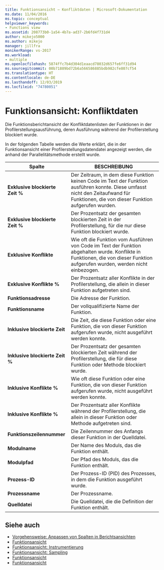 ```yaml
---
title: Funktionsansicht – Konfliktdaten | Microsoft-Dokumentation
ms.date: 11/04/2016
ms.topic: conceptual
helpviewer_keywords:
- Functions view
ms.assetid: 208773b0-1a54-4b7a-ad37-2b6fd4f731d4
author: mikejo5000
ms.author: mikejo
manager: jillfra
monikerRange: vs-2017
ms.workload:
- multiple
ms.openlocfilehash: 5874ffc7b4d304d1eaacd78032d657fe6ff31d94
ms.sourcegitcommit: 00b71889bd72b6a566586885bdb982cfe807cf54
ms.translationtype: HT
ms.contentlocale: de-DE
ms.lasthandoff: 12/03/2019
ms.locfileid: "74780051"
---
```

# <a name="functions-view---contention-data"></a>Funktionsansicht: Konfliktdaten
Die Funktionsberichtansicht der Konfliktdatenlisten der Funktionen in der Profilerstellungsausführung, deren Ausführung während der Profilerstellung blockiert wurde.

 In der folgenden Tabelle werden die Werte erklärt, die in der Funktionsansicht einer Profilerstellungsdatendatei angezeigt werden, die anhand der Parallelitätsmethode erstellt wurde.

|Spalte|BESCHREIBUNG|
|------------|-----------------|
|**Exklusive blockierte Zeit %**|Der Zeitraum, in dem diese Funktion keinen Code im Text der Funktion ausführen konnte. Diese umfasst nicht den Zeitaufwand für Funktionen, die von dieser Funktion aufgerufen wurden.|
|**Exklusive blockierte Zeit %**|Der Prozentsatz der gesamten blockierten Zeit in der Profilerstellung, für die nur diese Funktion blockiert wurde.|
|**Exklusive Konflikte**|Wie oft die Funktion vom Ausführen von Code im Text der Funktion abgehalten wurde. Konflikte in Funktionen, die von dieser Funktion aufgerufen wurden, werden nicht einbezogen.|
|**Exklusive Konflikte %**|Der Prozentsatz aller Konflikte in der Profilerstellung, die allein in dieser Funktion aufgetreten sind.|
|**Funktionsadresse**|Die Adresse der Funktion.|
|**Funktionsname**|Der vollqualifizierte Name der Funktion.|
|**Inklusive blockierte Zeit**|Die Zeit, die diese Funktion oder eine Funktion, die von dieser Funktion aufgerufen wurde, nicht ausgeführt werden konnte.|
|**Inklusive blockierte Zeit %**|Der Prozentsatz der gesamten blockierten Zeit während der Profilerstellung, die für diese Funktion oder Methode blockiert wurde.|
|**Inklusive Konflikte %**|Wie oft diese Funktion oder eine Funktion, die von dieser Funktion aufgerufen wurde, nicht ausgeführt werden konnte.|
|**Inklusive Konflikte %**|Der Prozentsatz aller Konflikte während der Profilerstellung, die allein in dieser Funktion oder Methode aufgetreten sind.|
|**Funktionszeilennummer**|Die Zeilennummer des Anfangs dieser Funktion in der Quelldatei.|
|**Modulname**|Der Name des Moduls, das die Funktion enthält.|
|**Modulpfad**|Der Pfad des Moduls, das die Funktion enthält.|
|**Prozess-ID**|Der Prozess-ID (PID) des Prozesses, in dem die Funktion ausgeführt wurde.|
|**Prozessname**|Der Prozessname.|
|**Quelldatei**|Die Quelldatei, die die Definition der Funktion enthält.|

## <a name="see-also"></a>Siehe auch
- [Vorgehensweise: Anpassen von Spalten in Berichtsansichten](../profiling/how-to-customize-report-view-columns.md)
- [Funktionsansicht](../profiling/functions-view.md)
- [Funktionsansicht: Instrumentierung](../profiling/functions-view-dotnet-memory-instrumentation-data.md)
- [Funktionsansicht: Sampling](../profiling/functions-view-dotnet-memory-sampling-data.md)
- [Funktionsansicht](../profiling/functions-view-instrumentation-data.md)
- [Funktionsansicht](../profiling/functions-view-sampling-data.md)

